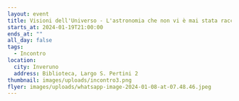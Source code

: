 ```yaml
---
layout: event
title: Visioni dell'Universo - L'astronomia che non vi è mai stata raccontata
starts_at: 2024-01-19T21:00:00
ends_at: ""
all_day: false
tags:
  - Incontro
location:
  city: Inveruno
  address: Biblioteca, Largo S. Pertini 2
thumbnail: images/uploads/incontro3.png
flyer: images/uploads/whatsapp-image-2024-01-08-at-07.48.46.jpeg
---
```


